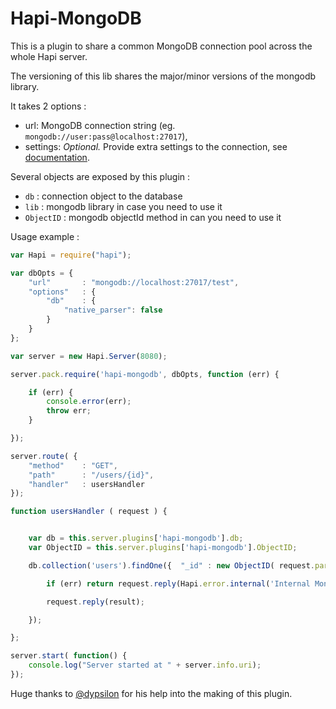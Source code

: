 # Hapi-MongoDB

This is a plugin to share a common MongoDB connection pool across the whole Hapi server.

The versioning of this lib shares the major/minor versions of the mongodb library.

It takes 2 options :

- url: MongoDB connection string (eg. `mongodb://user:pass@localhost:27017`),
- settings: *Optional.* Provide extra settings to the connection, see [documentation](http://mongodb.github.io/node-mongodb-native/driver-articles/mongoclient.html#mongoclient-connect-options).

Several objects are exposed by this plugin :

- `db` : connection object to the database
- `lib` : mongodb library in case you need to use it
- `ObjectID` : mongodb objectId method in can you need to use it

Usage example :
```js
var Hapi = require("hapi");

var dbOpts = {
	"url"		: "mongodb://localhost:27017/test",
	"options"	: {
		"db"	: {
	    	"native_parser": false
	    }
	}
};

var server = new Hapi.Server(8080);

server.pack.require('hapi-mongodb', dbOpts, function (err) {

    if (err) {
        console.error(err);
        throw err;
    }

});

server.route( {
	"method"	: "GET",
	"path"		: "/users/{id}",
	"handler"	: usersHandler
});

function usersHandler ( request ) {


	var db = this.server.plugins['hapi-mongodb'].db;
	var ObjectID = this.server.plugins['hapi-mongodb'].ObjectID;

	db.collection('users').findOne({  "_id" : new ObjectID( request.params.id) }, function(err, result) {

		if (err) return request.reply(Hapi.error.internal('Internal MongoDB error', err));

		request.reply(result);

	});

};

server.start( function() {
	console.log("Server started at " + server.info.uri);
});
```

Huge thanks to [@dypsilon](https://github.com/dypsilon) for his help into the making of this plugin.
